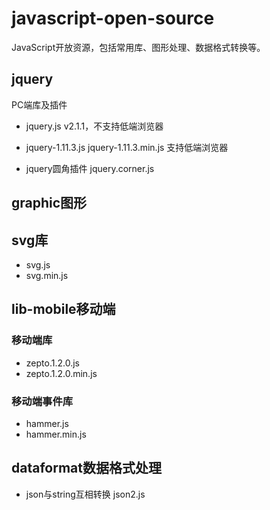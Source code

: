 # javascript-open-source
JavaScript开放资源，包括常用库、图形处理、数据格式转换等。

## jquery
PC端库及插件
- jquery.js
    v2.1.1，不支持低端浏览器

- jquery-1.11.3.js jquery-1.11.3.min.js
    支持低端浏览器

- jquery圆角插件
    jquery.corner.js

## graphic图形
## svg库
  - svg.js
  - svg.min.js

## lib-mobile移动端
### 移动端库
  - zepto.1.2.0.js
  - zepto.1.2.0.min.js

### 移动端事件库
  - hammer.js
  - hammer.min.js

## dataformat数据格式处理
- json与string互相转换
    json2.js

